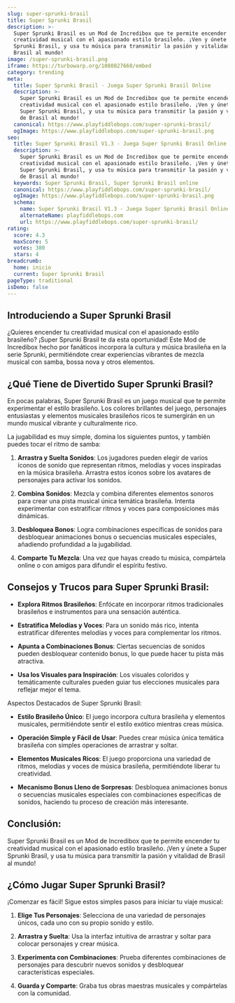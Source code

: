 ```yaml
---
slug: super-sprunki-brasil
title: Super Sprunki Brasil
description: >-
  Super Sprunki Brasil es un Mod de Incredibox que te permite encender tu
  creatividad musical con el apasionado estilo brasileño. ¡Ven y únete a Super
  Sprunki Brasil, y usa tu música para transmitir la pasión y vitalidad de
  Brasil al mundo!
image: /super-sprunki-brasil.png
iframe: https://turbowarp.org/1080827660/embed
category: trending
meta:
  title: Super Sprunki Brasil - Juega Super Sprunki Brasil Online
  description: >-
    Super Sprunki Brasil es un Mod de Incredibox que te permite encender tu
    creatividad musical con el apasionado estilo brasileño. ¡Ven y únete a
    Super Sprunki Brasil, y usa tu música para transmitir la pasión y vitalidad
    de Brasil al mundo!
  canonical: https://www.playfiddlebops.com/super-sprunki-brasil/
  ogImage: https://www.playfiddlebops.com/super-sprunki-brasil.png
seo:
  title: Super Sprunki Brasil V1.3 - Juega Super Sprunki Brasil Online
  description: >-
    Super Sprunki Brasil es un Mod de Incredibox que te permite encender tu
    creatividad musical con el apasionado estilo brasileño. ¡Ven y únete a
    Super Sprunki Brasil, y usa tu música para transmitir la pasión y vitalidad
    de Brasil al mundo!
  keywords: Super Sprunki Brasil, Super Sprunki Brasil online
  canonical: https://www.playfiddlebops.com/super-sprunki-brasil/
  ogImage: https://www.playfiddlebops.com/super-sprunki-brasil.png
  schema:
    name: Super Sprunki Brasil V1.3 - Juega Super Sprunki Brasil Online
    alternateName: playfiddlebops.com
    url: https://www.playfiddlebops.com/super-sprunki-brasil/
rating:
  score: 4.3
  maxScore: 5
  votes: 380
  stars: 4
breadcrumb:
  home: inicio
  current: Super Sprunki Brasil
pageType: traditional
isDemo: false
---
```


## Introduciendo a Super Sprunki Brasil

¿Quieres encender tu creatividad musical con el apasionado estilo brasileño? ¡Super Sprunki Brasil te da esta oportunidad! Este Mod de Incredibox hecho por fanáticos incorpora la cultura y música brasileña en la serie Sprunki, permitiéndote crear experiencias vibrantes de mezcla musical con samba, bossa nova y otros elementos.

## ¿Qué Tiene de Divertido Super Sprunki Brasil?

En pocas palabras, Super Sprunki Brasil es un juego musical que te permite experimentar el estilo brasileño. Los colores brillantes del juego, personajes entusiastas y elementos musicales brasileños ricos te sumergirán en un mundo musical vibrante y culturalmente rico.

La jugabilidad es muy simple, domina los siguientes puntos, y también puedes tocar el ritmo de samba:

1. **Arrastra y Suelta Sonidos**: Los jugadores pueden elegir de varios íconos de sonido que representan ritmos, melodías y voces inspiradas en la música brasileña. Arrastra estos íconos sobre los avatares de personajes para activar los sonidos.

1. **Combina Sonidos**: Mezcla y combina diferentes elementos sonoros para crear una pista musical única temática brasileña. Intenta experimentar con estratificar ritmos y voces para composiciones más dinámicas.

1. **Desbloquea Bonos**: Logra combinaciones específicas de sonidos para desbloquear animaciones bonus o secuencias musicales especiales, añadiendo profundidad a la jugabilidad.

1. **Comparte Tu Mezcla**: Una vez que hayas creado tu música, compártela online o con amigos para difundir el espíritu festivo.

## Consejos y Trucos para Super Sprunki Brasil:

- **Explora Ritmos Brasileños**: Enfócate en incorporar ritmos tradicionales brasileños e instrumentos para una sensación auténtica.

- **Estratifica Melodías y Voces**: Para un sonido más rico, intenta estratificar diferentes melodías y voces para complementar los ritmos.

- **Apunta a Combinaciones Bonus**: Ciertas secuencias de sonidos pueden desbloquear contenido bonus, lo que puede hacer tu pista más atractiva.

- **Usa los Visuales para Inspiración**: Los visuales coloridos y temáticamente culturales pueden guiar tus elecciones musicales para reflejar mejor el tema.

Aspectos Destacados de Super Sprunki Brasil:

- **Estilo Brasileño Único**: El juego incorpora cultura brasileña y elementos musicales, permitiéndote sentir el estilo exótico mientras creas música.

- **Operación Simple y Fácil de Usar**: Puedes crear música única temática brasileña con simples operaciones de arrastrar y soltar.

- **Elementos Musicales Ricos**: El juego proporciona una variedad de ritmos, melodías y voces de música brasileña, permitiéndote liberar tu creatividad.

- **Mecanismo Bonus Lleno de Sorpresas**: Desbloquea animaciones bonus o secuencias musicales especiales con combinaciones específicas de sonidos, haciendo tu proceso de creación más interesante.

## Conclusión:

Super Sprunki Brasil es un Mod de Incredibox que te permite encender tu creatividad musical con el apasionado estilo brasileño. ¡Ven y únete a Super Sprunki Brasil, y usa tu música para transmitir la pasión y vitalidad de Brasil al mundo!

## ¿Cómo Jugar Super Sprunki Brasil?

¡Comenzar es fácil! Sigue estos simples pasos para iniciar tu viaje musical:

1. **Elige Tus Personajes**: Selecciona de una variedad de personajes únicos, cada uno con su propio sonido y estilo.

1. **Arrastra y Suelta**: Usa la interfaz intuitiva de arrastrar y soltar para colocar personajes y crear música.

1. **Experimenta con Combinaciones**: Prueba diferentes combinaciones de personajes para descubrir nuevos sonidos y desbloquear características especiales.

1. **Guarda y Comparte**: Graba tus obras maestras musicales y compártelas con la comunidad.